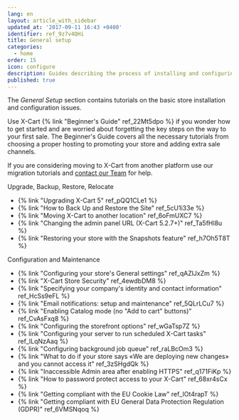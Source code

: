 ```yaml
---
lang: en
layout: article_with_sidebar
updated_at: '2017-09-11 16:43 +0400'
identifier: ref_9z7v4QHi
title: General setup
categories:
  - home
order: 15
icon: configure
description: Guides describing the process of installing and configuring your X-Cart 5
published: true
---
```

The _General Setup_ section contains tutorials on the basic store installation and configuration issues.

Use X-Cart {% link "Beginner's Guide" ref_22Mt5dpo %} if you wonder how to get started and are worried about forgetting the key steps on the way to your first sale. The Beginner's Guide covers all the necessary tutorials from choosing a proper hosting to promoting your store and adding extra sale channels.

If you are considering moving to X-Cart from another platform use our migration tutorials and [contact our Team](https://www.x-cart.com/shopping-cart-migration.htm "General setup") for help.


Upgrade, Backup, Restore, Relocate
*   {% link "Upgrading X-Cart 5" ref_pQQ1CLe1 %}
*   {% link "How to Back Up and Restore the Site" ref_5cU1i33e %}
*   {% link "Moving X-Cart to another location" ref_6oFmUXC7 %}
*   {% link "Changing the admin panel URL (X-Cart 5.2.7+)" ref_Ta5fHl8u %}
*   {% link "Restoring your store with the Snapshots feature" ref_h7Oh5T8T %}


Configuration and Maintenance
*   {% link "Configuring your store's General settings" ref_qAZlJxZm %}
*   {% link "X-Cart Store Security" ref_4ewdbDM8 %}
*   {% link "Specifying your company's identity and contact information" ref_HcSs9eFL %}
*   {% link "Email notifications: setup and maintenance" ref_5QLrLCu7 %}
*   {% link "Enabling Catalog mode (no "Add to cart" buttons)" ref_CvAsFxq8 %}
*   {% link "Сonfiguring the storefront options" ref_wGaTsp7Z %}
*   {% link "Сonfiguring your server to run scheduled X-Cart tasks" ref_lLqNzAaq %}
*   {% link "Configuring background job queue" ref_raLBcOm3 %}
*   {% link "What to do if your store says «We are deploying new changes» and you cannot access it" ref_3zSHgdQk %}
*   {% link "Inaccessible Admin area after enabling HTTPS" ref_q171FiKp %}
*   {% link "How to password protect access to your X-Cart" ref_68xr4sCx %}
*   {% link "Getting compliant with the EU Cookie Law" ref_IOt4rapT %}
*   {% link "Getting compliant with EU General Data Protection Regulation (GDPR)" ref_6VMSNqoq %}
